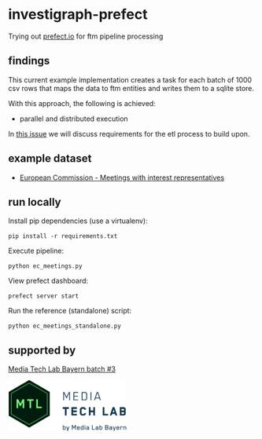 # investigraph-prefect

Trying out [prefect.io](https://www.prefect.io/) for ftm pipeline processing

## findings

This current example implementation creates a task for each batch of 1000 csv rows that maps the data to ftm entities and writes them to a sqlite store.

With this approach, the following is achieved:
- parallel and distributed execution

In [this issue](https://github.com/investigativedata/investigraph-prefect/issues/1) we will discuss requirements for the etl process to build upon.

## example dataset

- [European Commission - Meetings with interest representatives](https://data.europa.eu/data/datasets/european-commission-meetings-with-interest-representatives?locale=en)

## run locally

Install pip dependencies (use a virtualenv):

    pip install -r requirements.txt

Execute pipeline:

    python ec_meetings.py

View prefect dashboard:

    prefect server start

Run the reference (standalone) script:

    python ec_meetings_standalone.py


## supported by

[Media Tech Lab Bayern batch #3](https://github.com/media-tech-lab)

<a href="https://www.media-lab.de/en/programs/media-tech-lab">
    <img src="https://raw.githubusercontent.com/media-tech-lab/.github/main/assets/mtl-powered-by.png" width="240" title="Media Tech Lab powered by logo">
</a>
